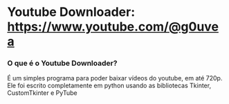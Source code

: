 # **Youtube Downloader: <https://www.youtube.com/@g0uvea>**

### O que é o **Youtube Downloader?**
É um simples programa para poder baixar vídeos do youtube, em até 720p.
Ele foi escrito completamente em python usando as bibliotecas Tkinter, CustomTkinter e PyTube
